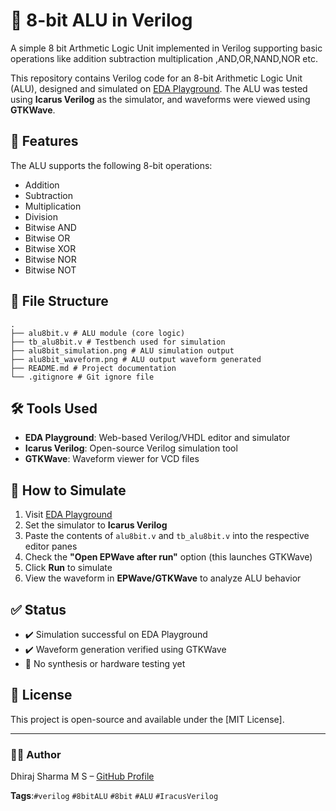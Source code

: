 # 🧮 8-bit ALU in Verilog
A simple 8 bit Arthmetic Logic Unit implemented in Verilog supporting basic operations like addition subtraction multiplication ,AND,OR,NAND,NOR etc.

This repository contains Verilog code for an 8-bit Arithmetic Logic Unit (ALU), designed and simulated on [EDA Playground](https://www.edaplayground.com/). The ALU was tested using **Icarus Verilog** as the simulator, and waveforms were viewed using **GTKWave**.

## 🧠 Features

The ALU supports the following 8-bit operations:

- Addition
- Subtraction
- Multiplication
- Division
- Bitwise AND
- Bitwise OR
- Bitwise XOR
- Bitwise NOR
- Bitwise NOT

## 📁 File Structure
```
.
├── alu8bit.v # ALU module (core logic)
├── tb_alu8bit.v # Testbench used for simulation
├── alu8bit_simulation.png # ALU simulation output
├── alu8bit_waveform.png # ALU output waveform generated
├── README.md # Project documentation
└── .gitignore # Git ignore file
```

## 🛠️ Tools Used

- **EDA Playground**: Web-based Verilog/VHDL editor and simulator  
- **Icarus Verilog**: Open-source Verilog simulation tool  
- **GTKWave**: Waveform viewer for VCD files

## 🧪 How to Simulate

1. Visit [EDA Playground](https://www.edaplayground.com/)
2. Set the simulator to **Icarus Verilog**
3. Paste the contents of `alu8bit.v` and `tb_alu8bit.v` into the respective editor panes
4. Check the **"Open EPWave after run"** option (this launches GTKWave)
5. Click **Run** to simulate
6. View the waveform in **EPWave/GTKWave** to analyze ALU behavior

## ✅ Status

- ✔️ Simulation successful on EDA Playground
- ✔️ Waveform generation verified using GTKWave
- 🚧 No synthesis or hardware testing yet

## 📝 License

This project is open-source and available under the [MIT License].

---

### 👨‍💻 Author

Dhiraj Sharma M S – [GitHub Profile](https://github.com/Dhiraj4-alt)

**Tags**:`#verilog` `#8bitALU` `#8bit`
`#ALU` `#IracusVerilog`



